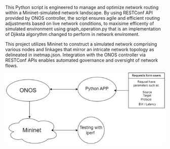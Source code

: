 This Python script is engineered to manage and optimize network routing within a Mininet-simulated network landscape. By using RESTConf API provided by ONOS controller,
 the script ensures agile and efficient routing adjustments based on live network conditions, to maxisime efficenty of simulated environment using graph_operation.py that is an implementation of Djiksta algorythm changed to perform in network enviroment.

This project utilizes Mininet to construct a simulated network comprising various nodes and linkages that mirror an intricate network topology as delineated in inetmap.json. Integration with the ONOS controller via RESTConf APIs 
enables automated governance and oversight of network flows.

![screenshot](Diagram.jpg)

